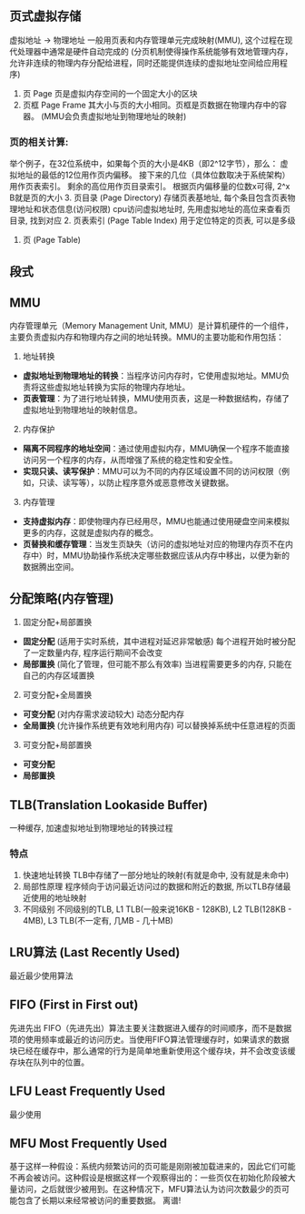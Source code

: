 
## 页式虚拟存储
虚拟地址 -> 物理地址
一般用页表和内存管理单元完成映射(MMU), 这个过程在现代处理器中通常是硬件自动完成的
(分页机制使得操作系统能够有效地管理内存，允许非连续的物理内存分配给进程，同时还能提供连续的虚拟地址空间给应用程序)

1. 页 Page
页是虚拟内存空间的一个固定大小的区块
2. 页框 Page Frame
其大小与页的大小相同。页框是页数据在物理内存中的容器。
(MMU会负责虚拟地址到物理地址的映射)

### 页的相关计算:
举个例子，在32位系统中，如果每个页的大小是4KB（即2^12字节），那么：
虚拟地址的最低的12位用作页内偏移。
接下来的几位（具体位数取决于系统架构）用作页表索引。
剩余的高位用作页目录索引。
根据页内偏移量的位数x可得, 2^x B就是页的大小
3. 页目录 (Page Directory)
存储页表基地址, 每个条目包含页表物理地址和状态信息(访问权限)
cpu访问虚拟地址时, 先用虚拟地址的高位来查看页目录, 找到对应
2. 页表索引 (Page Table Index)
用于定位特定的页表, 可以是多级

1. 页 (Page Table)


## 段式

## MMU
内存管理单元（Memory Management Unit, MMU）是计算机硬件的一个组件，主要负责虚拟内存和物理内存之间的地址转换。MMU的主要功能和作用包括：
1. 地址转换
- **虚拟地址到物理地址的转换**：当程序访问内存时，它使用虚拟地址。MMU负责将这些虚拟地址转换为实际的物理内存地址。
- **页表管理**：为了进行地址转换，MMU使用页表，这是一种数据结构，存储了虚拟地址到物理地址的映射信息。
2. 内存保护
- **隔离不同程序的地址空间**：通过使用虚拟内存，MMU确保一个程序不能直接访问另一个程序的内存，从而增强了系统的稳定性和安全性。
- **实现只读、读写保护**：MMU可以为不同的内存区域设置不同的访问权限（例如，只读、读写等），以防止程序意外或恶意修改关键数据。
3. 内存管理
- **支持虚拟内存**：即使物理内存已经用尽，MMU也能通过使用硬盘空间来模拟更多的内存，这就是虚拟内存的概念。
- **页替换和缓存管理**：当发生页缺失（访问的虚拟地址对应的物理内存页不在内存中）时，MMU协助操作系统决定哪些数据应该从内存中移出，以便为新的数据腾出空间。



## 分配策略(内存管理)
1. 固定分配+局部置换
- **固定分配** (适用于实时系统，其中进程对延迟非常敏感)
每个进程开始时被分配了一定数量内存, 程序运行期间不会改变
- **局部置换** (简化了管理，但可能不那么有效率)
当进程需要更多的内存, 只能在自己的内存区域置换

2. 可变分配+全局置换
- **可变分配** (对内存需求波动较大)
动态分配内存
- **全局置换** (允许操作系统更有效地利用内存)
可以替换掉系统中任意进程的页面
3. 可变分配+局部置换
- **可变分配**
- **局部置换**



## TLB(Translation Lookaside Buffer)
一种缓存, 加速虚拟地址到物理地址的转换过程

### 特点
1. 快速地址转换
TLB中存储了一部分地址的映射(有就是命中, 没有就是未命中)
2. 局部性原理
程序倾向于访问最近访问过的数据和附近的数据, 所以TLB存储最近使用的地址映射
3. 不同级别
不同级别的TLB, L1 TLB(一般来说16KB - 128KB), L2 TLB(128KB - 4MB), L3 TLB(不一定有, 几MB - 几十MB)



## LRU算法 (Last Recently Used)
最近最少使用算法

## FIFO (First in First out)
先进先出
FIFO（先进先出）算法主要关注数据进入缓存的时间顺序，而不是数据项的使用频率或最近的访问历史。当使用FIFO算法管理缓存时，如果请求的数据块已经在缓存中，那么通常的行为是简单地重新使用这个缓存块，并不会改变该缓存块在队列中的位置。

## LFU Least Frequently Used
最少使用

## MFU Most Frequently Used
基于这样一种假设：系统内频繁访问的页可能是刚刚被加载进来的，因此它们可能不再会被访问。这种假设是根据这样一个观察得出的：一些页仅在初始化阶段被大量访问，之后就很少被用到。在这种情况下，MFU算法认为访问次数最少的页可能包含了长期以来经常被访问的重要数据。
离谱!